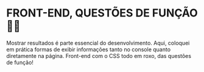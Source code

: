 # FRONT-END, QUESTÕES DE FUNÇÃO 💜✨
Mostrar resultados é parte essencial do desenvolvimento. Aqui, coloquei em prática formas de exibir informações tanto no console quanto diretamente na página.
Front-end com o CSS todo em roxo, das questões de função!
